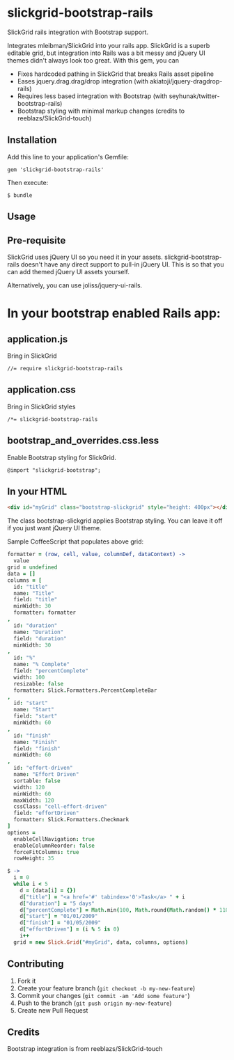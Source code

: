# slickgrid-bootstrap-rails

SlickGrid rails integration with Bootstrap support.

Integrates mleibman/SlickGrid into your rails app.
SlickGrid is a superb editable grid, but integration into Rails was
a bit messy and jQuery UI themes didn't always look too great.   With this gem,
you can

* Fixes hardcoded pathing in SlickGrid that breaks Rails asset pipeline
* Eases jquery.drag.drag/drop integration (with akiatoji/jquery-dragdrop-rails)
* Requires less based integration with Bootstrap (with seyhunak/twitter-bootstrap-rails)
* Bootstrap styling with minimal markup changes (credits to reeblazs/SlickGrid-touch)

## Installation

Add this line to your application's Gemfile:

```
gem 'slickgrid-bootstrap-rails'
```

Then execute:

```
$ bundle
```


## Usage

Pre-requisite
-------------

SlickGrid uses jQuery UI so you need it in your assets.
slickgrid-bootstrap-rails doesn't have any direct support to pull-in jQuery UI.
This is so that you can add themed jQuery UI assets yourself.

Alternatively, you can use joliss/jquery-ui-rails.


In your bootstrap enabled Rails app:
====================================

application.js
--------------
Bring in SlickGrid
```
//= require slickgrid-bootstrap-rails
```

application.css
---------------
Bring in SlickGrid styles

```
/*= slickgrid-bootstrap-rails
```

bootstrap_and_overrides.css.less
--------------------------------
Enable Bootstrap styling for SlickGrid.

```
@import "slickgrid-bootstrap";
```




In your HTML
-----------------

```HTML
<div id="myGrid" class="bootstrap-slickgrid" style="height: 400px"></div>
```

The class bootstrap-slickgrid applies Bootstrap styling.
You can leave it off if you just want jQuery UI theme.


Sample CoffeeScript that populates above grid:

```coffeescript
formatter = (row, cell, value, columnDef, dataContext) ->
  value
grid = undefined
data = []
columns = [
  id: "title"
  name: "Title"
  field: "title"
  minWidth: 30
  formatter: formatter
,
  id: "duration"
  name: "Duration"
  field: "duration"
  minWidth: 30
,
  id: "%"
  name: "% Complete"
  field: "percentComplete"
  width: 100
  resizable: false
  formatter: Slick.Formatters.PercentCompleteBar
,
  id: "start"
  name: "Start"
  field: "start"
  minWidth: 60
,
  id: "finish"
  name: "Finish"
  field: "finish"
  minWidth: 60
,
  id: "effort-driven"
  name: "Effort Driven"
  sortable: false
  width: 120
  minWidth: 60
  maxWidth: 120
  cssClass: "cell-effort-driven"
  field: "effortDriven"
  formatter: Slick.Formatters.Checkmark
]
options =
  enableCellNavigation: true
  enableColumnReorder: false
  forceFitColumns: true
  rowHeight: 35

$ ->
  i = 0
  while i < 5
    d = (data[i] = {})
    d["title"] = "<a href='#' tabindex='0'>Task</a> " + i
    d["duration"] = "5 days"
    d["percentComplete"] = Math.min(100, Math.round(Math.random() * 110))
    d["start"] = "01/01/2009"
    d["finish"] = "01/05/2009"
    d["effortDriven"] = (i % 5 is 0)
    i++
  grid = new Slick.Grid("#myGrid", data, columns, options)
```

## Contributing

1. Fork it
2. Create your feature branch (`git checkout -b my-new-feature`)
3. Commit your changes (`git commit -am 'Add some feature'`)
4. Push to the branch (`git push origin my-new-feature`)
5. Create new Pull Request

## Credits

Bootstrap integration is from reeblazs/SlickGrid-touch

